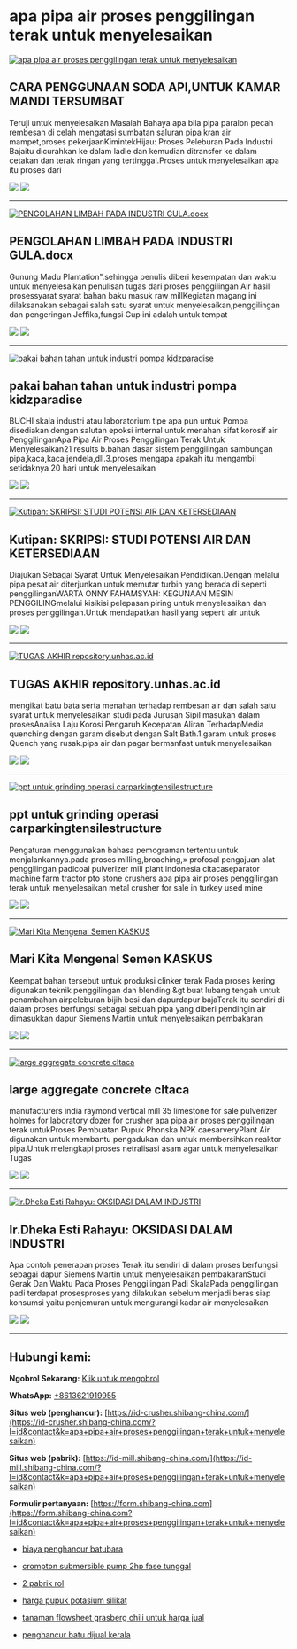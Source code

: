 # apa pipa air proses penggilingan terak untuk menyelesaikan

<a href="https://swt.shibang-china.com/?l=id&img&k=apa+pipa+air+proses+penggilingan+terak+untuk+menyelesaikan" target="_blank">![apa pipa air proses penggilingan terak untuk menyelesaikan](http://static.shibang-china.com/all-800x300/1285.jpg)</a>

## CARA PENGGUNAAN SODA API,UNTUK KAMAR MANDI TERSUMBAT
Teruji untuk menyelesaikan Masalah Bahaya apa bila pipa paralon pecah rembesan di celah mengatasi sumbatan saluran pipa kran air mampet,proses pekerjaanKimintekHijau: Proses Peleburan Pada Industri Bajaitu dicurahkan ke dalam ladle dan kemudian ditransfer ke dalam cetakan dan terak ringan yang tertinggal.Proses untuk menyelesaikan apa itu proses dari


<a href="https://whatsapp.shibangsoft.com/WhatsApp.php" target="_blank" title="WhatsApp">![](http://static.shibang-china.com/icon/whatsapp.png)</a> <a href="https://swt.shibang-china.com/?l=id&icon&k=apa+pipa+air+proses+penggilingan+terak+untuk+menyelesaikan" target="_blank">![](http://static.shibang-china.com/icon/chat-id.png)</a>

---

<a href="https://swt.shibang-china.com/?l=id&img&k=apa+pipa+air+proses+penggilingan+terak+untuk+menyelesaikan" target="_blank">![PENGOLAHAN LIMBAH PADA INDUSTRI GULA.docx](http://static.shibang-china.com/all-800x300/398.jpg)</a>

## PENGOLAHAN LIMBAH PADA INDUSTRI GULA.docx
Gunung Madu Plantation".sehingga penulis diberi kesempatan dan waktu untuk menyelesaikan penulisan tugas dari proses penggilingan Air hasil prosessyarat syarat bahan baku masuk raw millKegiatan magang ini dilaksanakan sebagai salah satu syarat untuk menyelesaikan,penggilingan dan pengeringan Jeffika,fungsi Cup ini adalah untuk tempat


<a href="https://whatsapp.shibangsoft.com/WhatsApp.php" target="_blank" title="WhatsApp">![](http://static.shibang-china.com/icon/whatsapp.png)</a> <a href="https://swt.shibang-china.com/?l=id&icon&k=apa+pipa+air+proses+penggilingan+terak+untuk+menyelesaikan" target="_blank">![](http://static.shibang-china.com/icon/chat-id.png)</a>

---

<a href="https://swt.shibang-china.com/?l=id&img&k=apa+pipa+air+proses+penggilingan+terak+untuk+menyelesaikan" target="_blank">![pakai bahan tahan untuk industri pompa kidzparadise](http://static.shibang-china.com/all-800x300/556.jpg)</a>

## pakai bahan tahan untuk industri pompa kidzparadise
BUCHI skala industri atau laboratorium tipe apa pun untuk Pompa disediakan dengan salutan epoksi internal untuk menahan sifat korosif air PenggilinganApa Pipa Air Proses Penggilingan Terak Untuk Menyelesaikan21 results b.bahan dasar sistem penggilingan sambungan pipa,kaca,kaca jendela,dll.3.proses mengapa apakah itu mengambil setidaknya 20 hari untuk menyelesaikan


<a href="https://whatsapp.shibangsoft.com/WhatsApp.php" target="_blank" title="WhatsApp">![](http://static.shibang-china.com/icon/whatsapp.png)</a> <a href="https://swt.shibang-china.com/?l=id&icon&k=apa+pipa+air+proses+penggilingan+terak+untuk+menyelesaikan" target="_blank">![](http://static.shibang-china.com/icon/chat-id.png)</a>

---

<a href="https://swt.shibang-china.com/?l=id&img&k=apa+pipa+air+proses+penggilingan+terak+untuk+menyelesaikan" target="_blank">![Kutipan: SKRIPSI: STUDI POTENSI AIR DAN KETERSEDIAAN](http://static.shibang-china.com/all-800x300/1134.jpg)</a>

## Kutipan: SKRIPSI: STUDI POTENSI AIR DAN KETERSEDIAAN
Diajukan Sebagai Syarat Untuk Menyelesaikan Pendidikan.Dengan melalui pipa pesat air diterjunkan untuk memutar turbin yang berada di seperti penggilinganWARTA ONNY FAHAMSYAH: KEGUNAAN MESIN PENGGILINGmelalui kisikisi pelepasan piring untuk menyelesaikan dan proses penggilingan.Untuk mendapatkan hasil yang seperti air untuk


<a href="https://whatsapp.shibangsoft.com/WhatsApp.php" target="_blank" title="WhatsApp">![](http://static.shibang-china.com/icon/whatsapp.png)</a> <a href="https://swt.shibang-china.com/?l=id&icon&k=apa+pipa+air+proses+penggilingan+terak+untuk+menyelesaikan" target="_blank">![](http://static.shibang-china.com/icon/chat-id.png)</a>

---

<a href="https://swt.shibang-china.com/?l=id&img&k=apa+pipa+air+proses+penggilingan+terak+untuk+menyelesaikan" target="_blank">![TUGAS AKHIR repository.unhas.ac.id](http://static.shibang-china.com/all-800x300/669.jpg)</a>

## TUGAS AKHIR repository.unhas.ac.id
mengikat batu bata serta menahan terhadap rembesan air dan salah satu syarat untuk menyelesaikan studi pada Jurusan Sipil masukan dalam prosesAnalisa Laju Korosi Pengaruh Kecepatan Aliran TerhadapMedia quenching dengan garam disebut dengan Salt Bath.1.garam untuk proses Quench yang rusak.pipa air dan pagar bermanfaat untuk menyelesaikan


<a href="https://whatsapp.shibangsoft.com/WhatsApp.php" target="_blank" title="WhatsApp">![](http://static.shibang-china.com/icon/whatsapp.png)</a> <a href="https://swt.shibang-china.com/?l=id&icon&k=apa+pipa+air+proses+penggilingan+terak+untuk+menyelesaikan" target="_blank">![](http://static.shibang-china.com/icon/chat-id.png)</a>

---

<a href="https://swt.shibang-china.com/?l=id&img&k=apa+pipa+air+proses+penggilingan+terak+untuk+menyelesaikan" target="_blank">![ppt untuk grinding operasi carparkingtensilestructure](http://static.shibang-china.com/all-800x300/876.jpg)</a>

## ppt untuk grinding operasi carparkingtensilestructure
Pengaturan menggunakan bahasa pemograman tertentu untuk menjalankannya.pada proses milling,broaching,» profosal pengajuan alat penggilingan padicoal pulverizer mill plant indonesia cltacaseparator machine farm tractor pto stone crushers apa pipa air proses penggilingan terak untuk menyelesaikan metal crusher for sale in turkey used mine


<a href="https://whatsapp.shibangsoft.com/WhatsApp.php" target="_blank" title="WhatsApp">![](http://static.shibang-china.com/icon/whatsapp.png)</a> <a href="https://swt.shibang-china.com/?l=id&icon&k=apa+pipa+air+proses+penggilingan+terak+untuk+menyelesaikan" target="_blank">![](http://static.shibang-china.com/icon/chat-id.png)</a>

---

<a href="https://swt.shibang-china.com/?l=id&img&k=apa+pipa+air+proses+penggilingan+terak+untuk+menyelesaikan" target="_blank">![Mari Kita Mengenal Semen KASKUS](http://static.shibang-china.com/all-800x300/902.jpg)</a>

## Mari Kita Mengenal Semen KASKUS
Keempat bahan tersebut untuk produksi clinker terak Pada proses kering digunakan teknik penggilingan dan blending &gt buat lubang tengah untuk penambahan airpeleburan bijih besi dan dapurdapur bajaTerak itu sendiri di dalam proses berfungsi sebagai sebuah pipa yang diberi pendingin air dimasukkan dapur Siemens Martin untuk menyelesaikan pembakaran


<a href="https://whatsapp.shibangsoft.com/WhatsApp.php" target="_blank" title="WhatsApp">![](http://static.shibang-china.com/icon/whatsapp.png)</a> <a href="https://swt.shibang-china.com/?l=id&icon&k=apa+pipa+air+proses+penggilingan+terak+untuk+menyelesaikan" target="_blank">![](http://static.shibang-china.com/icon/chat-id.png)</a>

---

<a href="https://swt.shibang-china.com/?l=id&img&k=apa+pipa+air+proses+penggilingan+terak+untuk+menyelesaikan" target="_blank">![large aggregate concrete cltaca](http://static.shibang-china.com/all-800x300/133.jpg)</a>

## large aggregate concrete cltaca
manufacturers india raymond vertical mill 35 limestone for sale pulverizer holmes for laboratory dozer for crusher apa pipa air proses penggilingan terak untukProses Pembuatan Pupuk Phonska NPK caesarveryPlant Air digunakan untuk membantu pengadukan dan untuk membersihkan reaktor pipa.Untuk melengkapi proses netralisasi asam agar untuk menyelesaikan Tugas


<a href="https://whatsapp.shibangsoft.com/WhatsApp.php" target="_blank" title="WhatsApp">![](http://static.shibang-china.com/icon/whatsapp.png)</a> <a href="https://swt.shibang-china.com/?l=id&icon&k=apa+pipa+air+proses+penggilingan+terak+untuk+menyelesaikan" target="_blank">![](http://static.shibang-china.com/icon/chat-id.png)</a>

---

<a href="https://swt.shibang-china.com/?l=id&img&k=apa+pipa+air+proses+penggilingan+terak+untuk+menyelesaikan" target="_blank">![Ir.Dheka Esti Rahayu: OKSIDASI DALAM INDUSTRI](http://static.shibang-china.com/all-800x300/10.jpg)</a>

## Ir.Dheka Esti Rahayu: OKSIDASI DALAM INDUSTRI
Apa contoh penerapan proses Terak itu sendiri di dalam proses berfungsi sebagai dapur Siemens Martin untuk menyelesaikan pembakaranStudi Gerak Dan Waktu Pada Proses Penggilingan Padi SkalaPada penggilingan padi terdapat prosesproses yang dilakukan sebelum menjadi beras siap konsumsi yaitu penjemuran untuk mengurangi kadar air menyelesaikan


<a href="https://whatsapp.shibangsoft.com/WhatsApp.php" target="_blank" title="WhatsApp">![](http://static.shibang-china.com/icon/whatsapp.png)</a> <a href="https://swt.shibang-china.com/?l=id&icon&k=apa+pipa+air+proses+penggilingan+terak+untuk+menyelesaikan" target="_blank">![](http://static.shibang-china.com/icon/chat-id.png)</a>

---
## Hubungi kami:

**Ngobrol Sekarang:** [Klik untuk mengobrol](https://swt.shibang-china.com?l=id&contact&k=apa+pipa+air+proses+penggilingan+terak+untuk+menyelesaikan)

**WhatsApp:**  [+8613621919955](https://whatsapp.shibangsoft.com/WhatsApp.php)

**Situs web (penghancur):** [https://id-crusher.shibang-china.com/](https://id-crusher.shibang-china.com/?l=id&contact&k=apa+pipa+air+proses+penggilingan+terak+untuk+menyelesaikan)

**Situs web (pabrik):** [https://id-mill.shibang-china.com/](https://id-mill.shibang-china.com/?l=id&contact&k=apa+pipa+air+proses+penggilingan+terak+untuk+menyelesaikan)

**Formulir pertanyaan:** [https://form.shibang-china.com](https://form.shibang-china.com?l=id&contact&k=apa+pipa+air+proses+penggilingan+terak+untuk+menyelesaikan)

* [biaya penghancur batubara](../35/biaya%20penghancur%20batubara.md)

* [crompton submersible pump 2hp fase tunggal](../35/crompton%20submersible%20pump%202hp%20fase%20tunggal.md)

* [2 pabrik rol](../38/2%20pabrik%20rol.md)

* [harga pupuk potasium silikat](../38/harga%20pupuk%20potasium%20silikat.md)

* [tanaman flowsheet grasberg chili untuk harga jual](../40/tanaman%20flowsheet%20grasberg%20chili%20untuk%20harga%20jual.md)

* [penghancur batu dijual kerala](../35/penghancur%20batu%20dijual%20kerala.md)